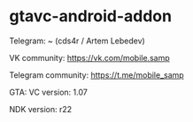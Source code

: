 # gtavc-android-addon

Telegram: ~ (cds4r / Artem Lebedev) 

VK community: https://vk.com/mobile.samp

Telegram community: https://t.me/mobile_samp

GTA: VC version: 1.07

NDK version: r22
